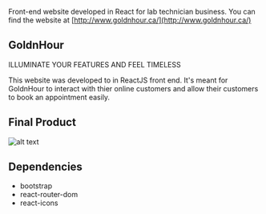 Front-end website developed in React for lab technician business. You can find the website at [http://www.goldnhour.ca/](http://www.goldnhour.ca/)

## GoldnHour
ILLUMINATE YOUR FEATURES AND FEEL TIMELESS

This website was developed to in ReactJS front end. It's meant for GoldnHour to interact with thier online customers and allow their customers to book an appointment easily. 

## Final Product
![alt text](https://github.com/raymondchuu/goldnhour/tree/master/src/media/goldnhour1.png?raw=true)

## Dependencies
- bootstrap
- react-router-dom
- react-icons